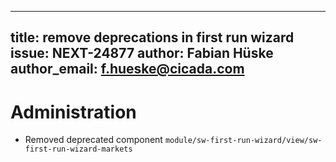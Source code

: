 
---
title: remove deprecations in first run wizard
issue: NEXT-24877
author: Fabian Hüske
author_email: f.hueske@cicada.com
---
# Administration
* Removed deprecated component `module/sw-first-run-wizard/view/sw-first-run-wizard-markets`
